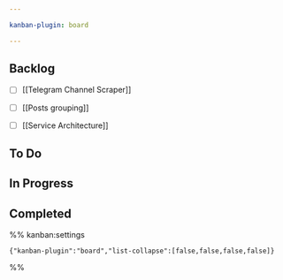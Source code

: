 ```yaml
---

kanban-plugin: board

---
```


## Backlog

- [ ] [[Telegram Channel Scraper]]
- [ ] [[Posts grouping]]
- [ ] [[Service Architecture]]


## To Do



## In Progress



## Completed





%% kanban:settings
```
{"kanban-plugin":"board","list-collapse":[false,false,false,false]}
```
%%